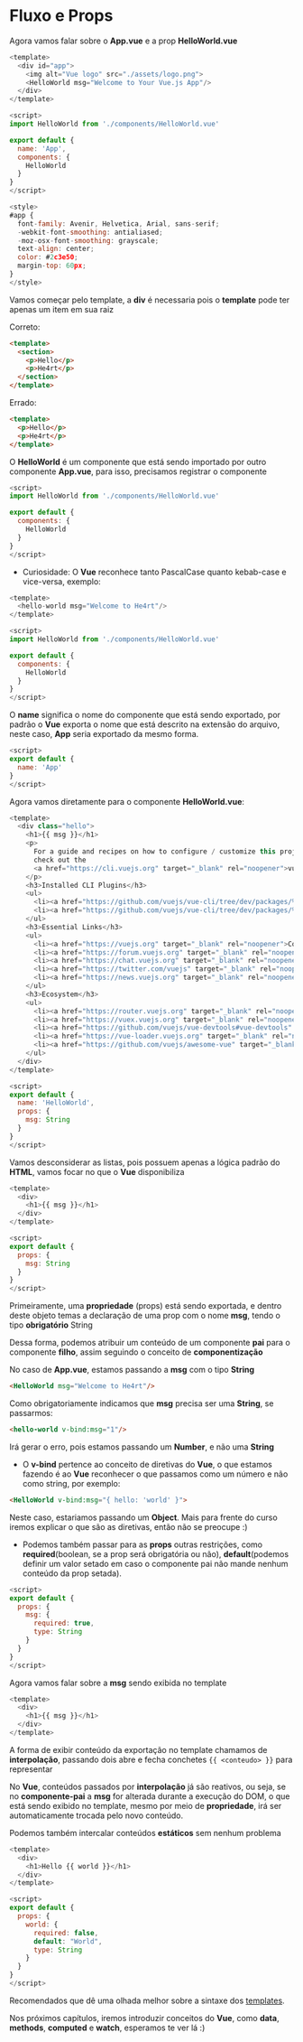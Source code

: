 # Fluxo e Props

Agora vamos falar sobre o **App.vue** e a prop **HelloWorld.vue**

```js
<template>
  <div id="app">
    <img alt="Vue logo" src="./assets/logo.png">
    <HelloWorld msg="Welcome to Your Vue.js App"/>
  </div>
</template>

<script>
import HelloWorld from './components/HelloWorld.vue'

export default {
  name: 'App',
  components: {
    HelloWorld
  }
}
</script>

<style>
#app {
  font-family: Avenir, Helvetica, Arial, sans-serif;
  -webkit-font-smoothing: antialiased;
  -moz-osx-font-smoothing: grayscale;
  text-align: center;
  color: #2c3e50;
  margin-top: 60px;
}
</style>
```

Vamos começar pelo template, a **div** é necessaria pois o **template** pode ter apenas um item em sua raiz

Correto:
```html
<template>
  <section>
    <p>Hello</p>
    <p>He4rt</p>
  </section>
</template>
```

Errado:
```html
<template>
  <p>Hello</p>
  <p>He4rt</p>
</template>
```

O **HelloWorld** é um componente que está sendo importado por outro componente **App.vue**, para isso, precisamos registrar o componente

```js
<script>
import HelloWorld from './components/HelloWorld.vue'

export default {
  components: {
    HelloWorld
  }
}
</script>
```

* Curiosidade: O **Vue** reconhece tanto PascalCase quanto kebab-case e vice-versa, exemplo:

```js
<template>
  <hello-world msg="Welcome to He4rt"/>
</template>

<script>
import HelloWorld from './components/HelloWorld.vue'

export default {
  components: {
    HelloWorld
  }
}
</script>
```

O **name** significa o nome do componente que está sendo exportado, por padrão o **Vue** exporta o nome que está descrito na extensão do arquivo, neste caso, **App** seria exportado da mesmo forma.

```js
<script>
export default {
  name: 'App'
}
</script>
```

Agora vamos diretamente para o componente **HelloWorld.vue**:

```js
<template>
  <div class="hello">
    <h1>{{ msg }}</h1>
    <p>
      For a guide and recipes on how to configure / customize this project,<br>
      check out the
      <a href="https://cli.vuejs.org" target="_blank" rel="noopener">vue-cli documentation</a>.
    </p>
    <h3>Installed CLI Plugins</h3>
    <ul>
      <li><a href="https://github.com/vuejs/vue-cli/tree/dev/packages/%40vue/cli-plugin-babel" target="_blank" rel="noopener">babel</a></li>
      <li><a href="https://github.com/vuejs/vue-cli/tree/dev/packages/%40vue/cli-plugin-eslint" target="_blank" rel="noopener">eslint</a></li>
    </ul>
    <h3>Essential Links</h3>
    <ul>
      <li><a href="https://vuejs.org" target="_blank" rel="noopener">Core Docs</a></li>
      <li><a href="https://forum.vuejs.org" target="_blank" rel="noopener">Forum</a></li>
      <li><a href="https://chat.vuejs.org" target="_blank" rel="noopener">Community Chat</a></li>
      <li><a href="https://twitter.com/vuejs" target="_blank" rel="noopener">Twitter</a></li>
      <li><a href="https://news.vuejs.org" target="_blank" rel="noopener">News</a></li>
    </ul>
    <h3>Ecosystem</h3>
    <ul>
      <li><a href="https://router.vuejs.org" target="_blank" rel="noopener">vue-router</a></li>
      <li><a href="https://vuex.vuejs.org" target="_blank" rel="noopener">vuex</a></li>
      <li><a href="https://github.com/vuejs/vue-devtools#vue-devtools" target="_blank" rel="noopener">vue-devtools</a></li>
      <li><a href="https://vue-loader.vuejs.org" target="_blank" rel="noopener">vue-loader</a></li>
      <li><a href="https://github.com/vuejs/awesome-vue" target="_blank" rel="noopener">awesome-vue</a></li>
    </ul>
  </div>
</template>

<script>
export default {
  name: 'HelloWorld',
  props: {
    msg: String
  }
}
</script>
```

Vamos desconsiderar as listas, pois possuem apenas a lógica padrão do **HTML**, vamos focar no que o **Vue** disponibiliza
```js
<template>
  <div>
    <h1>{{ msg }}</h1>
  </div>
</template>

<script>
export default {
  props: {
    msg: String
  }
}
</script>
```

Primeiramente, uma **propriedade** (props) está sendo exportada, e dentro deste objeto temas a declaração de uma prop com o nome **msg**, tendo o tipo **obrigatório** String

Dessa forma, podemos atribuir um conteúdo de um componente **pai** para o componente **filho**, assim seguindo o conceito de **componentização**

No caso de **App.vue**, estamos passando a **msg** com o tipo **String**
```html
<HelloWorld msg="Welcome to He4rt"/>
```

Como obrigatoriamente indicamos que **msg** precisa ser uma **String**, se passarmos:
```html
<hello-world v-bind:msg="1"/>
```

Irá gerar o erro, pois estamos passando um **Number**, e não uma **String**

* O **v-bind** pertence ao conceito de diretivas do **Vue**, o que estamos fazendo é ao **Vue** reconhecer o que passamos como um número e não como string, por exemplo:
```html
<HelloWorld v-bind:msg="{ hello: 'world' }">
```

Neste caso, estariamos passando um **Object**. Mais para frente do curso iremos explicar o que são as diretivas, então não se preocupe :)

* Podemos também passar para as **props** outras restrições, como **required**(boolean, se a prop será obrigatória ou não), **default**(podemos definir um valor setado em caso o componente pai não mande nenhum conteúdo da prop setada).
```js
<script>
export default {
  props: {
    msg: { 
      required: true, 
      type: String
    }
  }
}
</script>
```

Agora vamos falar sobre a **msg** sendo exibida no template
```js
<template>
  <div>
    <h1>{{ msg }}</h1>
  </div>
</template>
```

A forma de exibir conteúdo da exportação no template chamamos de **interpolação**, passando dois abre e fecha conchetes `{{ <conteudo> }}` para representar

No **Vue**, conteúdos passados por **interpolação** já são reativos, ou seja, se no **componente-pai** a **msg** for alterada durante a execução do DOM, o que está sendo exibido no template, mesmo por meio de **propriedade**, irá ser automaticamente trocada pelo novo conteúdo.

Podemos também intercalar conteúdos **estáticos** sem nenhum problema

```js
<template>
  <div>
    <h1>Hello {{ world }}</h1>
  </div>
</template>

<script>
export default {
  props: {
    world: { 
      required: false, 
      default: "World",
      type: String
    }
  }
}
</script>
```

Recomendados que dê uma olhada melhor sobre a sintaxe dos [templates](https://br.vuejs.org/v2/guide/syntax.html#Texto).

Nos próximos capítulos, iremos introduzir conceitos do **Vue**, como **data**, **methods**, **computed** e **watch**, esperamos te ver lá :)



